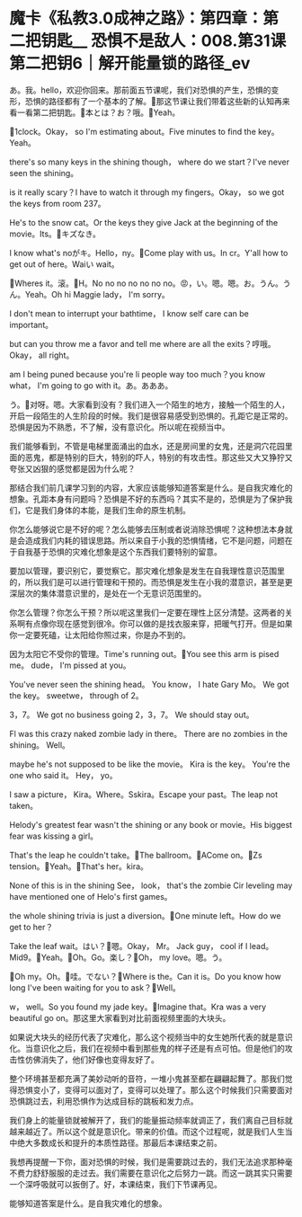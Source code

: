 # 魔卡《私教3.0成神之路》：第四章：第二把钥匙__ 恐惧不是敌人：008.第31课 第二把钥6｜解开能量锁的路径_ev

あ。我。hello，欢迎你回来。那前面五节课呢，我们对恐惧的产生，恐惧的变形，恐惧的路径都有了一个基本的了解。🎼那这节课让我们带着这些新的认知再来看一看第二把钥匙。🎼本とは？お？哦。🎼Yeah。

🎼1clock。Okay， so I'm estimating about。Five minutes to find the key。 Yeah。

 there's so many keys in the shining though， where do we start？I've never seen the shining。

 is it really scary？I have to watch it through my fingers。Okay， so we got the keys from room 237。

He's to the snow cat。Or the keys they give Jack at the beginning of the movie。Its。🎼キズなき。

 I know what's noがキ。Hello，ny。🎼Come play with us。In cr。Y'all how to get out of here。Waiい wait。

🎼Wheres it。滚。🎼H。No no no no no no no。😡，い。嗯。嗯。お。うん。うん。Yeah。Oh hi Maggie lady， I'm sorry。

 I don't mean to interrupt your bathtime， I know self care can be important。

 but can you throw me a favor and tell me where are all the exits？哼哦。Okay， all right。

 am I being puned because you're li people way too much？you know what， I'm going to go with it。あ。あああ。

う。🎼对呀。嗯。大家看到没有？我们进入一个陌生的地方，接触一个陌生的人，开启一段陌生的人生阶段的时候。我们是很容易感受到恐惧的。孔距它是正常的。恐惧是因为不熟悉，不了解，没有意识化。所以呢在视频当中。

我们能够看到，不管是电梯里面涌出的血水，还是房间里的女鬼，还是洞穴花园里面的恶鬼，都是特别的巨大，特别的吓人，特别的有攻击性。那这些又大又狰狞又夸张又凶狠的感觉都是因为什么呢？

那结合我们前几课学习到的内容，大家应该能够知道答案是什么。是自我灾难化的想象。孔距本身有问题吗？恐惧是不好的东西吗？其实不是的，恐惧是为了保护我们，它是我们身体的本能，是我们生命的原生机制。

你怎么能够说它是不好的呢？怎么能够去压制或者说消除恐惧呢？这种想法本身就是会造成我们内耗的错误思路。所以来自于小我的恐惧情绪，它不是问题，问题在于自我基于恐惧的灾难化想象是这个东西我们要特别的留意。

要加以管理，要识别它，要觉察它。那灾难化想象是发生在自我理性意识范围里的，所以我们是可以进行管理和干预的。而恐惧是发生在小我的潜意识，甚至是更深层次的集体潜意识里的，是处在一个无意识范围里的。

你怎么管理？你怎么干预？所以呢这里我们一定要在理性上区分清楚。这两者的关系啊有点像你现在感觉到很冷。你可以做的是找衣服来穿，把暖气打开。但是如果你一定要死磕，让太阳给你照过来，你是办不到的。

因为太阳它不受你的管理。Time's running out。🎼You see this arm is pised me。 dude， I'm pissed at you。

 You've never seen the shining head。 You know， I hate Gary Mo。 We got the key。 sweetwe， through of 2。

3，7。 We got no business going 2，3，7。 We should stay out。

 Fl was this crazy naked zombie lady in there。 There are no zombies in the shining。 Well。

 maybe he's not supposed to be like the movie。 Kira is the key。 You're the one who said it。 Hey， yo。

 I saw a picture， Kira。Where。Sskira。Escape your past。The leap not taken。

Helody's greatest fear wasn't the shining or any book or movie。His biggest fear was kissing a girl。

That's the leap he couldn't take。🎼The ballroom。🎼ACome on。🎼Zs tension。🎼Yeah。🎼That's her。kira。

None of this is in the shining See， look， that's the zombie Cir leveling may have mentioned one of Helo's first games。

 the whole shining trivia is just a diversion。🎼One minute left。How do we get to her？

 Take the leaf wait。はい？🎼嗯。Okay， Mr。 Jack guy， cool if I lead。Mid9。🎼Yeah。🎼Oh。Go。楽し？🎼Oh， my love。嗯。う。

🎼Oh my。Oh。🎼哇。でない？🎼Where is the。Can it is。Do you know how long I've been waiting for you to ask？🎼Well。

 w， well。So you found my jade key。🎼Imagine that。Kra was a very beautiful go on。那这里大家看到对比前面视频里面的大块头。

如果说大块头的经历代表了灾难化，那么这个视频当中的女生她所代表的就是意识化。当意识化之后，我们在视频中看到那些鬼的样子还是有点可怕。但是他们的攻击性仿佛消失了，他们好像也变得友好了。

整个环境甚至都充满了美妙动听的音符，一堆小鬼甚至都在翩翩起舞了。那我们觉得恐惧变小了，变得可以面对了，变得可以处理了。那么这个时候我们只需要面对恐惧跳过去，利用恐惧作为达成目标的跳板和发力点。

我们身上的能量锁就被解开了，我们的能量振动频率就调正了，我们离自己目标就越来越近了。所以这个就是意识化。带来的价值。而这个过程呢，就是我们人生当中绝大多数成长和提升的本质性路径。那最后本课结束之前。

我想再提醒一下你，面对恐惧的时候，我们是需要跳过去的，我们无法追求那种毫不费力舒舒服服的走过去。我们需要在意识化之后努力一跳。而这一跳其实只需要一个深呼吸就可以扳倒了。好，本课结束，我们下节课再见。

能够知道答案是什么。是自我灾难化的想象。
